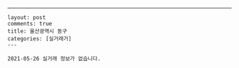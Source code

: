 ---
    layout: post
    comments: true
    title: 울산광역시 동구
    categories: [실거래가]
    ---

    2021-05-26 실거래 정보가 없습니다.

    